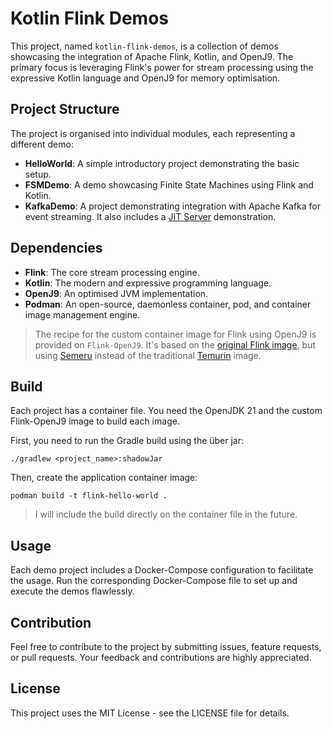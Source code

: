 # Kotlin Flink Demos

This project, named `kotlin-flink-demos`, is a collection of demos showcasing the integration of Apache Flink, Kotlin, and OpenJ9. The primary focus is leveraging Flink's power for stream processing using the expressive Kotlin language and OpenJ9 for memory optimisation.

## Project Structure

The project is organised into individual modules, each representing a different demo:

- **HelloWorld**: A simple introductory project demonstrating the basic setup.
- **FSMDemo**: A demo showcasing Finite State Machines using Flink and Kotlin.
- **KafkaDemo**: A project demonstrating integration with Apache Kafka for event streaming. It also includes a [JIT Server](https://eclipse.dev/openj9/docs/jitserver/) demonstration. 

## Dependencies

- **Flink**: The core stream processing engine.
- **Kotlin**: The modern and expressive programming language.
- **OpenJ9**: An optimised JVM implementation.
- **Podman**: An open-source, daemonless container, pod, and container image management engine.

> The recipe for the custom container image for Flink using OpenJ9 is provided on `Flink-OpenJ9`. It's based on the [original Flink image](https://github.com/apache/flink-docker/blob/578731b7a507d765c554efbfb7c6535976862d2d/1.18/scala_2.12-java17-ubuntu/Dockerfile#L19), but using [Semeru](https://hub.docker.com/_/ibm-semeru-runtimes) instead of the traditional [Temurin](https://hub.docker.com/_/eclipse-temurin) image.

## Build
Each project has a container file. You need the OpenJDK 21 and the custom Flink-OpenJ9 image to build each image.

First, you need to run the Gradle build using the über jar:
```shell
./gradlew <project_name>:shadowJar
```
Then, create the application container image:
```shell
podman build -t flink-hello-world .
```

> I will include the build directly on the container file in the future.

## Usage

Each demo project includes a Docker-Compose configuration to facilitate the usage. Run the corresponding Docker-Compose file to set up and execute the demos flawlessly.

## Contribution

Feel free to contribute to the project by submitting issues, feature requests, or pull requests. Your feedback and contributions are highly appreciated.

## License

This project uses the MIT License - see the LICENSE file for details.